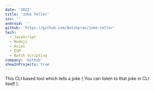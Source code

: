 ```yaml
---
date: '2022'
title: 'Joke Teller'
ios: ''
android: ''
github: 'https://github.com/Anishpras/joke-teller'
tech:
  - JavaScript
  - Nodejs
  - Axios
  - ESM
  - Batch Scripting
company: 'Github'
showInProjects: true
---
```


This CLI based tool which tells a joke ( You can listen to that joke in CLI itself ).
